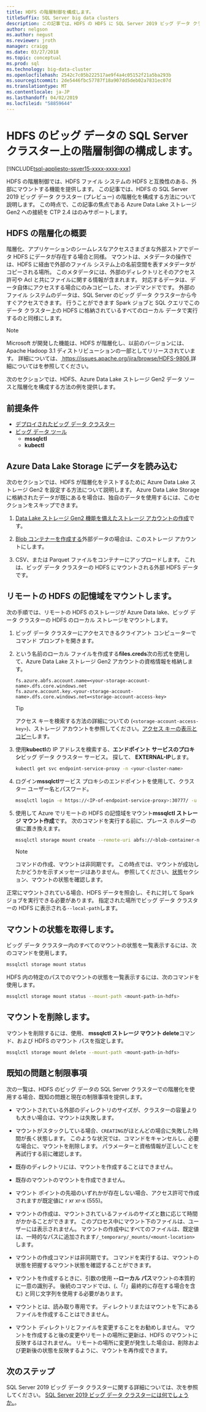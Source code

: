 ```yaml
---
title: HDFS の階層制御を構成します。
titleSuffix: SQL Server big data clusters
description: この記事では、HDFS の HDFS に SQL Server 2019 ビッグ データ クラスター (プレビュー) で外部の Azure Data Lake Storage ファイル システムをマウントする階層化を構成する方法について説明します。
author: nelgson
ms.author: negust
ms.reviewer: jroth
manager: craigg
ms.date: 03/27/2018
ms.topic: conceptual
ms.prod: sql
ms.technology: big-data-cluster
ms.openlocfilehash: 2542c7c05b222517ae9f4a4c05152f21a5ba293b
ms.sourcegitcommit: 2de5446fbc57787f18a907dd5deb02a7831ec07d
ms.translationtype: MT
ms.contentlocale: ja-JP
ms.lasthandoff: 04/02/2019
ms.locfileid: "58859644"
---
```

# <a name="configure-hdfs-tiering-on-sql-server-big-data-clusters"></a>HDFS のビッグ データの SQL Server クラスター上の階層制御の構成します。

[!INCLUDE[tsql-appliesto-ssver15-xxxx-xxxx-xxx](../includes/tsql-appliesto-ssver15-xxxx-xxxx-xxx.md)]

HDFS の階層制御では、HDFS ファイル システムの HDFS と互換性のある、外部にマウントする機能を提供します。 この記事では、HDFS の SQL Server 2019 ビッグ データ クラスター (プレビュー) の階層化を構成する方法について説明します。 この時点で、この記事の焦点である Azure Data Lake ストレージ Gen2 への接続を CTP 2.4 はのみサポートします。

## <a name="hdfs-tiering-overview"></a>HDFS の階層化の概要

階層化、アプリケーションのシームレスなアクセスさまざまな外部ストアでデータ HDFS にデータが存在する場合と同様。 マウントは、メタデータの操作では、HDFS に経由で外部のファイル システム上の名前空間を表すメタデータがコピーされる場所。 このメタデータには、外部のディレクトリとそのアクセス許可や Acl と共にファイルに関する情報が含まれます。 対応するデータは、データ自体にアクセスする場合にのみコピーした、オンデマンドでです。 外部のファイル システムのデータは、SQL Server のビッグ データ クラスターから今すぐアクセスできます。 行うことができます Spark ジョブと SQL クエリでこのデータ クラスター上の HDFS に格納されているすべてのローカル データで実行するのと同様にします。

> [!NOTE]
> Microsoft が開発した機能は、HDFS が階層化し、以前のバージョンには、Apache Hadoop 3.1 ディストリビューションの一部としてリリースされています。 詳細については、[ https://issues.apache.org/jira/browse/HDFS-9806 ](https://issues.apache.org/jira/browse/HDFS-9806)詳細についてはを参照してください。

次のセクションでは、HDFS、Azure Data Lake ストレージ Gen2 データ ソースと階層化を構成する方法の例を提供します。

## <a name="prerequisites"></a>前提条件

- [デプロイされたビッグ データ クラスター](deployment-guidance.md)
- [ビッグ データ ツール](deploy-big-data-tools.md)
  - **mssqlctl**
  - **kubectl**

## <a id="load"></a> Azure Data Lake Storage にデータを読み込む

次のセクションでは、HDFS が階層化をテストするために Azure Data Lake ストレージ Gen2 を設定する方法について説明します。 Azure Data Lake Storage に格納されたデータが既にあるを場合は、独自のデータを使用するには、このセクションをスキップできます。

1. [Data Lake ストレージ Gen2 機能を備えたストレージ アカウントの作成](https://docs.microsoft.com/azure/storage/blobs/data-lake-storage-quickstart-create-account)です。

1. [Blob コンテナーを作成する](https://docs.microsoft.com/azure/storage/blobs/storage-quickstart-blobs-portal)外部データの場合は、このストレージ アカウントにします。

1. CSV、または Parquet ファイルをコンテナーにアップロードします。 これは、ビッグ データ クラスターの HDFS にマウントされる外部 HDFS データです。

## <a id="mount"></a> リモートの HDFS の記憶域をマウントします。

次の手順では、リモートの HDFS のストレージが Azure Data lake、ビッグ データ クラスターの HDFS のローカル ストレージをマウントします。

1. ビッグ データ クラスターにアクセスできるクライアント コンピューターでコマンド プロンプトを開きます。

1. という名前のローカル ファイルを作成する**files.creds**次の形式を使用して、Azure Data Lake ストレージ Gen2 アカウントの資格情報を格納します。

   ```text
   fs.azure.abfs.account.name=<your-storage-account-name>.dfs.core.windows.net
   fs.azure.account.key.<your-storage-account-name>.dfs.core.windows.net=<storage-account-access-key>
   ```

   > [!TIP]
   > アクセス キーを検索する方法の詳細についての (`<storage-account-access-key>`)、ストレージ アカウントを参照してください。[アクセス キーの表示とコピー](https://docs.microsoft.com/azure/storage/common/storage-account-manage?#view-and-copy-access-keys)します。

1. 使用**kubectl**の IP アドレスを検索する、**エンドポイント サービスのプロキシ**ビッグ データ クラスター サービス。 探して、 **EXTERNAL-IP**します。

   ```bash
   kubectl get svc endpoint-service-proxy -n <your-cluster-name>
   ```

1. ログイン**mssqlctl**サービス プロキシのエンドポイントを使用して、クラスター ユーザー名とパスワード。

   ```bash
   mssqlctl login -e https://<IP-of-endpoint-service-proxy>:30777/ -u <username> -p <password>
   ```

1. 使用して Azure でリモートの HDFS の記憶域をマウント**mssqlctl ストレージ マウント作成**です。 次のコマンドを実行する前に、プレース ホルダーの値に置き換えます。

   ```bash
   mssqlctl storage mount create --remote-uri abfs://<blob-container-name>@<storage-account-name>.dfs.core.windows.net/ --mount-path /mounts/<mount-name> --credential-file <path-to-adls-credentials>/file.creds
   ```

   > [!NOTE]
   > コマンドの作成、マウントは非同期です。 この時点では、マウントが成功したかどうかを示すメッセージはありません。 参照してください、[状態](#status)セクション、マウントの状態を確認します。

正常にマウントされている場合、HDFS データを照会し、それに対して Spark ジョブを実行できる必要があります。 指定された場所でビッグ データ クラスターの HDFS に表示される`--local-path`します。

## <a id="status"></a> マウントの状態を取得します。

ビッグ データ クラスター内のすべてのマウントの状態を一覧表示するには、次のコマンドを使用します。

```bash
mssqlctl storage mount status
```

HDFS 内の特定のパスでのマウントの状態を一覧表示するには、次のコマンドを使用します。

```bash
mssqlctl storage mount status --mount-path <mount-path-in-hdfs>
```

## <a id="delete"></a> マウントを削除します。

マウントを削除するには、使用、 **mssqlctl ストレージ マウント delete**コマンド、および HDFS のマウント パスを指定します。

```bash
mssqlctl storage mount delete --mount-path <mount-path-in-hdfs>
```

## <a id="issues"></a> 既知の問題と制限事項

次の一覧は、HDFS のビッグ データの SQL Server クラスターでの階層化を使用する場合、既知の問題と現在の制限事項を提供します。

- マウントされている外部のディレクトリのサイズが、クラスターの容量よりも大きい場合は、マウントは失敗します。

- マウントがスタックしている場合、`CREATING`がほとんどの場合に失敗した時間が長く状態します。 このような状況では、コマンドをキャンセルし、必要な場合に、マウントを削除します。 パラメーターと資格情報が正しいことを再試行する前に確認します。

- 既存のディレクトリには、マウントを作成することはできません。

- 既存のマウントのマウントを作成できません。

- マウント ポイントの先祖のいずれかが存在しない場合、アクセス許可で作成されますが既定値に r xr xr-x (555)。

- マウントの作成は、マウントされているファイルのサイズと数に応じて時間がかかることができます。 このプロセス中にマウント下のファイルは、ユーザーには表示されません。 マウントの作成中にすべてのファイルは、既定値は、一時的なパスに追加されます`/_temporary/_mounts/<mount-location>`します。

- マウントの作成コマンドは非同期です。 コマンドを実行するは、マウントの状態を把握するマウント状態を確認することができます。

- マウントを作成するときに、引数の使用 **--ローカル パス**マウントの本質的に一意の識別子。 後続のコマンドでは、(、「/」最終的に存在する場合を含む) と同じ文字列を使用する必要があります。

- マウントとは、読み取り専用です。 ディレクトリまたはマウントを下にあるファイルを作成することはできません。

- マウント ディレクトリとファイルを変更することをお勧めしません。 マウントを作成すると後の変更やリモートの場所に更新は、HDFS のマウントに反映するはされません。 リモートの場所に変更が発生した場合は、削除および更新後の状態を反映するように、マウントを再作成できます。

## <a name="next-steps"></a>次のステップ

SQL Server 2019 ビッグ データ クラスターに関する詳細については、次を参照してください。 [SQL Server 2019 ビッグ データ クラスターには何でしょうか。](big-data-cluster-overview.md)。
